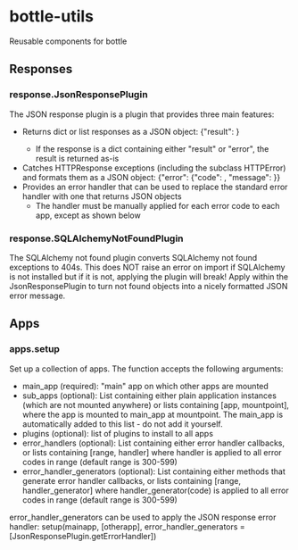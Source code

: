 # bottle-utils

Reusable components for bottle

## Responses

### response.JsonResponsePlugin

The JSON response plugin is a plugin that provides three main features:
  * Returns dict or list responses as a JSON object: {"result": <output>}
    * If the response is a dict containing either "result" or "error", the result is returned as-is
  * Catches HTTPResponse exceptions (including the subclass HTTPError) and formats them as a JSON object: {"error": {"code": <http response code>, "message": <exception message>}}
  * Provides an error handler that can be used to replace the standard error handler with one that returns JSON objects
    * The handler must be manually applied for each error code to each app, except as shown below

### response.SQLAlchemyNotFoundPlugin

The SQLAlchemy not found plugin converts SQLAlchemy not found exceptions to 404s.  This does NOT raise an error on import if SQLAlchemy is not installed but if it is not, applying the plugin will break!  Apply within the JsonResponsePlugin to turn not found objects into a nicely formatted JSON error message.

## Apps

### apps.setup

Set up a collection of apps.  The function accepts the following arguments:
  * main_app (required): "main" app on which other apps are mounted
  * sub_apps (optional): List containing either plain application instances (which are not mounted anywhere) or lists containing [app, mountpoint], where the app is mounted to main_app at mountpoint.  The main_app is automatically added to this list - do not add it yourself.
  * plugins (optional): list of plugins to install to all apps
  * error_handlers (optional): List containing either error handler callbacks, or lists containing [range, handler] where handler is applied to all error codes in range (default range is 300-599)
  * error_handler_generators (optional): List containing either methods that generate error handler callbacks, or lists containing [range, handler_generator] where handler_generator(code) is applied to all error codes in range (default range is 300-599)

error_handler_generators can be used to apply the JSON response error handler:
    setup(mainapp, [otherapp], error_handler_generators = [JsonResponsePlugin.getErrorHandler])
